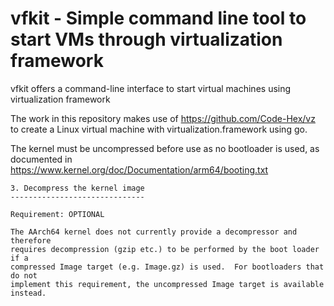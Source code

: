 vfkit - Simple command line tool to start VMs through virtualization framework
====

vfkit offers a command-line interface to start virtual machines using virtualization framework

The work in this repository makes use of https://github.com/Code-Hex/vz to create a Linux virtual machine with virtualization.framework using go.

The kernel must be uncompressed before use as no bootloader is used, as
documented in https://www.kernel.org/doc/Documentation/arm64/booting.txt

```
3. Decompress the kernel image
------------------------------

Requirement: OPTIONAL

The AArch64 kernel does not currently provide a decompressor and therefore
requires decompression (gzip etc.) to be performed by the boot loader if a
compressed Image target (e.g. Image.gz) is used.  For bootloaders that do not
implement this requirement, the uncompressed Image target is available instead.
```
